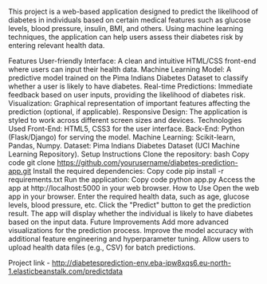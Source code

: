 This project is a web-based application designed to predict the likelihood of diabetes in individuals based on certain medical features such as glucose levels, blood pressure, insulin, BMI, and others. Using machine learning techniques, the application can help users assess their diabetes risk by entering relevant health data.

Features
User-friendly Interface: A clean and intuitive HTML/CSS front-end where users can input their health data.
Machine Learning Model: A predictive model trained on the Pima Indians Diabetes Dataset to classify whether a user is likely to have diabetes.
Real-time Predictions: Immediate feedback based on user inputs, providing the likelihood of diabetes risk.
Visualization: Graphical representation of important features affecting the prediction (optional, if applicable).
Responsive Design: The application is styled to work across different screen sizes and devices.
Technologies Used
Front-End: HTML5, CSS3 for the user interface.
Back-End: Python (Flask/Django) for serving the model.
Machine Learning: Scikit-learn, Pandas, Numpy.
Dataset: Pima Indians Diabetes Dataset (UCI Machine Learning Repository).
Setup Instructions
Clone the repository:
bash
Copy code
git clone https://github.com/yourusername/diabetes-prediction-app.git
Install the required dependencies:
Copy code
pip install -r requirements.txt
Run the application:
Copy code
python app.py
Access the app at http://localhost:5000 in your web browser.
How to Use
Open the web app in your browser.
Enter the required health data, such as age, glucose levels, blood pressure, etc.
Click the "Predict" button to get the prediction result.
The app will display whether the individual is likely to have diabetes based on the input data.
Future Improvements
Add more advanced visualizations for the prediction process.
Improve the model accuracy with additional feature engineering and hyperparameter tuning.
Allow users to upload health data files (e.g., CSV) for batch predictions.

Project link - http://diabetesprediction-env.eba-ipw8xqs6.eu-north-1.elasticbeanstalk.com/predictdata
